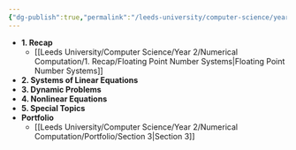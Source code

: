 ```yaml
---
{"dg-publish":true,"permalink":"/leeds-university/computer-science/year-2/numerical-computation/numerical-computation/","tags":["Mandatory-Module"]}
---
```



- **1. Recap**
	- [[Leeds University/Computer Science/Year 2/Numerical Computation/1. Recap/Floating Point Number Systems\|Floating Point Number Systems]]
- **2. Systems of Linear Equations**
- **3. Dynamic Problems**
- **4. Nonlinear Equations**
- **5. Special Topics**
- **Portfolio**
	- [[Leeds University/Computer Science/Year 2/Numerical Computation/Portfolio/Section 3\|Section 3]]


